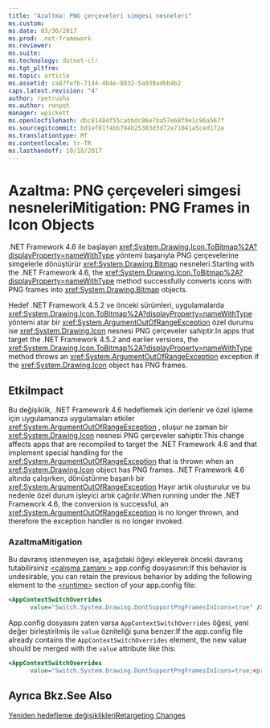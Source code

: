 ```yaml
---
title: "Azaltma: PNG çerçeveleri simgesi nesneleri"
ms.custom: 
ms.date: 03/30/2017
ms.prod: .net-framework
ms.reviewer: 
ms.suite: 
ms.technology: dotnet-clr
ms.tgt_pltfrm: 
ms.topic: article
ms.assetid: ca87fefb-7144-4b4e-8832-5a939adbb4b2
caps.latest.revision: "4"
author: rpetrusha
ms.author: ronpet
manager: wpickett
ms.openlocfilehash: dbc81484f55cabbdc86e7ba57e68f9e1c96a567f
ms.sourcegitcommit: bd1ef61f4bb794b25383d3d72e71041a5ced172e
ms.translationtype: MT
ms.contentlocale: tr-TR
ms.lasthandoff: 10/18/2017
---
```

# <a name="mitigation-png-frames-in-icon-objects"></a><span data-ttu-id="267b8-102">Azaltma: PNG çerçeveleri simgesi nesneleri</span><span class="sxs-lookup"><span data-stu-id="267b8-102">Mitigation: PNG Frames in Icon Objects</span></span>
<span data-ttu-id="267b8-103">.NET Framework 4.6 ile başlayan <xref:System.Drawing.Icon.ToBitmap%2A?displayProperty=nameWithType> yöntemi başarıyla PNG çerçevelerine simgelerle dönüştürür <xref:System.Drawing.Bitmap> nesneleri.</span><span class="sxs-lookup"><span data-stu-id="267b8-103">Starting with the .NET Framework 4.6, the <xref:System.Drawing.Icon.ToBitmap%2A?displayProperty=nameWithType> method successfully converts icons with PNG frames into <xref:System.Drawing.Bitmap> objects.</span></span>  
  
 <span data-ttu-id="267b8-104">Hedef .NET Framework 4.5.2 ve önceki sürümleri, uygulamalarda <xref:System.Drawing.Icon.ToBitmap%2A?displayProperty=nameWithType> yöntemi atar bir <xref:System.ArgumentOutOfRangeException> özel durumu ise <xref:System.Drawing.Icon> nesnesi PNG çerçeveler sahiptir.</span><span class="sxs-lookup"><span data-stu-id="267b8-104">In apps that target the .NET Framework 4.5.2 and earlier versions, the <xref:System.Drawing.Icon.ToBitmap%2A?displayProperty=nameWithType> method throws an <xref:System.ArgumentOutOfRangeException> exception if the <xref:System.Drawing.Icon> object has PNG frames.</span></span>  
  
## <a name="impact"></a><span data-ttu-id="267b8-105">Etki</span><span class="sxs-lookup"><span data-stu-id="267b8-105">Impact</span></span>  
 <span data-ttu-id="267b8-106">Bu değişiklik, .NET Framework 4.6 hedeflemek için derlenir ve özel işleme için uygulamanıza uygulamaları etkiler <xref:System.ArgumentOutOfRangeException> , oluşur ne zaman bir <xref:System.Drawing.Icon> nesnesi PNG çerçeveler sahiptir.</span><span class="sxs-lookup"><span data-stu-id="267b8-106">This change affects apps that are recompiled to target the .NET Framework 4.6 and that implement special handling for the <xref:System.ArgumentOutOfRangeException> that is thrown when an <xref:System.Drawing.Icon> object has PNG frames.</span></span> <span data-ttu-id="267b8-107">.NET Framework 4.6 altında çalışırken, dönüştürme başarılı bir <xref:System.ArgumentOutOfRangeException> Hayır artık oluşturulur ve bu nedenle özel durum işleyici artık çağrılır.</span><span class="sxs-lookup"><span data-stu-id="267b8-107">When running under the .NET Framework 4.6, the conversion is successful, an <xref:System.ArgumentOutOfRangeException> is no longer thrown, and therefore the exception handler is no longer invoked.</span></span>  
  
### <a name="mitigation"></a><span data-ttu-id="267b8-108">Azaltma</span><span class="sxs-lookup"><span data-stu-id="267b8-108">Mitigation</span></span>  
 <span data-ttu-id="267b8-109">Bu davranış istenmeyen ise, aşağıdaki öğeyi ekleyerek önceki davranış tutabilirsiniz [ \<çalışma zamanı >](../../../docs/framework/configure-apps/file-schema/runtime/runtime-element.md) app.config dosyasının:</span><span class="sxs-lookup"><span data-stu-id="267b8-109">If this behavior is undesirable, you can retain the previous behavior by adding the following element to the [\<runtime>](../../../docs/framework/configure-apps/file-schema/runtime/runtime-element.md) section of your app.config file:</span></span>  
  
```xml  
<AppContextSwitchOverrides   
      value="Switch.System.Drawing.DontSupportPngFramesInIcons=true" />  
```  
  
 <span data-ttu-id="267b8-110">App.config dosyasını zaten varsa `AppContextSwitchOverrides` öğesi, yeni değer birleştirilmiş ile `value` özniteliği şuna benzer:</span><span class="sxs-lookup"><span data-stu-id="267b8-110">If the app.config file already contains the `AppContextSwitchOverrides` element, the new value should be merged with the `value` attribute like this:</span></span>  
  
```xml  
<AppContextSwitchOverrides   
      value="Switch.System.Drawing.DontSupportPngFramesInIcons=true;<previous key>=<previous value>" />  
```  
  
## <a name="see-also"></a><span data-ttu-id="267b8-111">Ayrıca Bkz.</span><span class="sxs-lookup"><span data-stu-id="267b8-111">See Also</span></span>  
 [<span data-ttu-id="267b8-112">Yeniden hedefleme değişiklikleri</span><span class="sxs-lookup"><span data-stu-id="267b8-112">Retargeting Changes</span></span>](../../../docs/framework/migration-guide/retargeting-changes-in-the-net-framework-4-6.md)
